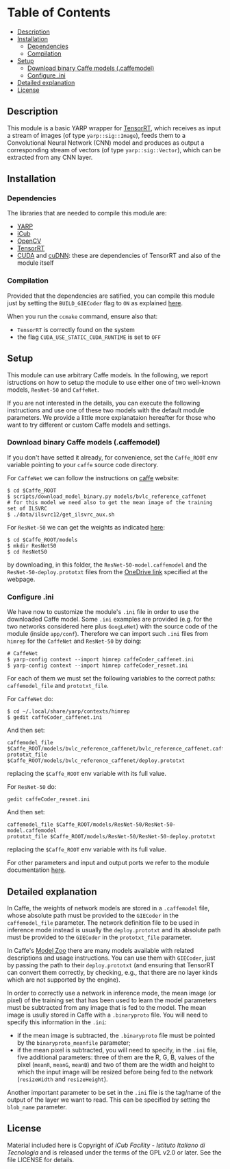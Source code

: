 Table of Contents
=================
  * [Description](#description)
  * [Installation](#installation)
    * [Dependencies](#dependencies)
    * [Compilation](#compilation)
  * [Setup](#setup)
    * [Download binary Caffe models (.caffemodel)](#download-binary-caffe-models-caffemodel)
    * [Configure .ini](#configure-ini)
  * [Detailed explanation](#detailed-explanation)
  * [License](#license)

## Description

This module is a basic YARP wrapper for [TensorRT](https://developer.nvidia.com/tensorrt), which receives as input a stream of images (of type `yarp::sig::Image`), feeds them to a Convolutional Neural Network (CNN) model and produces as output a corresponding stream of vectors (of type `yarp::sig::Vector`), which can be extracted from any CNN layer.

## Installation

### Dependencies

The libraries that are needed to compile this module are:

- [YARP](https://github.com/robotology/yarp) 
- [iCub](https://github.com/robotology/icub-main) 
- [OpenCV](http://opencv.org/releases.html) 
- [TensorRT](https://developer.nvidia.com/tensorrt)
- [CUDA](https://developer.nvidia.com/cuda-zone) and [cuDNN](https://developer.nvidia.com/cudnn): these are dependencies of TensorRT and also of the module itself

### Compilation

Provided that the dependencies are satified, you can compile this module just by setting the `BUILD_GIECoder` flag to `ON` as explained [here](https://www.github.com/robotology/himrep/README/#compilation).

When you run the `ccmake` command, ensure also that:

- `TensorRT` is correctly found on the system
- the flag `CUDA_USE_STATIC_CUDA_RUNTIME` is set to `OFF`

## Setup

This module can use arbitrary Caffe models. In the following, we report istructions on how to setup the module to use either one of two well-known models, `ResNet-50` and `CaffeNet`.

If you are not interested in the details, you can execute the following instructions and use one of these two models with the default module parameters. We provide a little more explanataion hereafter for those who want to try different or custom Caffe models and settings.

### Download binary Caffe models (.caffemodel)

If you don't have setted it already, for convenience, set the `Caffe_ROOT` env variable pointing to your `caffe` source code directory. 
 
For `CaffeNet` we can follow the instructions on [caffe](http://caffe.berkeleyvision.org/model_zoo.html) website:

~~~
$ cd $Caffe_ROOT
$ scripts/download_model_binary.py models/bvlc_reference_caffenet
# for this model we need also to get the mean image of the training set of ILSVRC 
$ ./data/ilsvrc12/get_ilsvrc_aux.sh
~~~

For `ResNet-50` we can get the weights as indicated [here](https://github.com/KaimingHe/deep-residual-networks):

~~~
$ cd $Caffe_ROOT/models
$ mkdir ResNet50
$ cd ResNet50
~~~

by downloading, in this folder, the `ResNet-50-model.caffemodel` and the `ResNet-50-deploy.prototxt` files from the [OneDrive link](https://onedrive.live.com/?authkey=%21AAFW2-FVoxeVRck&id=4006CBB8476FF777%2117887&cid=4006CBB8476FF777) specified at the webpage.

### Configure .ini

We have now to customize the module's `.ini` file in order to use the downloaded Caffe model. Some `.ini` examples are provided (e.g. for the two networks considered here plus `GoogLeNet`) with the source code of the module (inside `app/conf`). Therefore we can import such `.ini` files from `himrep` for the `CaffeNet` and `ResNet-50` by doing:

~~~
# CaffeNet
$ yarp-config context --import himrep caffeCoder_caffenet.ini
$ yarp-config context --import himrep caffeCoder_resnet.ini
~~~

For each of them we must set the following variables to the correct paths: `caffemodel_file` and `prototxt_file`.

For `CaffeNet` do:

~~~
$ cd ~/.local/share/yarp/contexts/himrep
$ gedit caffeCoder_caffenet.ini
~~~

And then set:

~~~
caffemodel_file $Caffe_ROOT/models/bvlc_reference_caffenet/bvlc_reference_caffenet.caffemodel
prototxt_file $Caffe_ROOT/models/bvlc_reference_caffenet/deploy.prototxt
~~~

replacing the `$Caffe_ROOT` env variable with its full value.

For `ResNet-50` do:

~~~
gedit caffeCoder_resnet.ini
~~~

And then set:

~~~
caffemodel_file $Caffe_ROOT/models/ResNet-50/ResNet-50-model.caffemodel
prototxt_file $Caffe_ROOT/models/ResNet-50/ResNet-50-deploy.prototxt
~~~

replacing the `$Caffe_ROOT` env variable with its full value.

For other parameters and input and output ports we refer to the module documentation [here](http://robotology.github.io/himrep/doxygen/doc/html/group__GIECoder.html).

## Detailed explanation

In Caffe, the weights of network models are stored in a `.caffemodel` file, whose absolute path must be provided to the `GIECoder` in the `caffemodel_file` parameter. The network definition file to be used in inference mode instead is usually the `deploy.prototxt` and its absolute path must be provided to the `GIECoder` in the `prototxt_file` parameter.

In Caffe's [Model Zoo](http://caffe.berkeleyvision.org/model_zoo.html) there are many models available with related descriptions and usage instructions. You can use them with `GIECoder`, just by passing the path to their `deploy.prototxt` (and ensuring that TensorRT can convert them correctly, by checking, e.g., that there are no layer kinds which are not supported by the engine).

In order to correctly use a network in inference mode, the mean image (or pixel) of the training set that has been used to learn the model parameters must be subtracted from any image that is fed to the model. The mean image is usully stored in Caffe with a `.binaryproto` file. You will need to specify this information in the `.ini`:

- if the mean image is subtracted, the `.binaryproto` file must be pointed by the `binaryproto_meanfile` parameter;
- if the mean pixel is subtracted, you will need to specify, in the `.ini` file, five additional parameters: three of them are the R, G, B, values of the pixel (`meanR`, `meanG`, `meanB`) and two of them are the width and height to which the input image will be resized before being fed to the network (`resizeWidth` and `resizeHeight`).

Another important parameter to be set in the `.ini` file is the tag/name of the output of the layer we want to read. This can be specified by setting the `blob_name` parameter.

## License

Material included here is Copyright of _iCub Facility - Istituto Italiano di Tecnologia_ and is released under the terms of the GPL v2.0 or later. See the file LICENSE for details.
